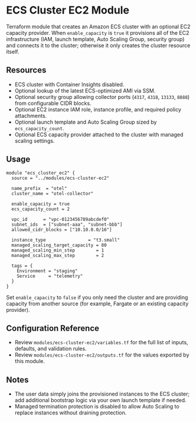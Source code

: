 # ECS Cluster EC2 Module

Terraform module that creates an Amazon ECS cluster with an optional EC2 capacity provider. When `enable_capacity` is `true` it provisions all of the EC2 infrastructure (IAM, launch template, Auto Scaling Group, security group) and connects it to the cluster; otherwise it only creates the cluster resource itself.

## Resources
- ECS cluster with Container Insights disabled.
- Optional lookup of the latest ECS-optimized AMI via SSM.
- Optional security group allowing collector ports (`4317`, `4318`, `13133`, `8888`) from configurable CIDR blocks.
- Optional EC2 instance IAM role, instance profile, and required policy attachments.
- Optional launch template and Auto Scaling Group sized by `ecs_capacity_count`.
- Optional ECS capacity provider attached to the cluster with managed scaling settings.

## Usage
```hcl
module "ecs_cluster_ec2" {
  source = "../modules/ecs-cluster-ec2"

  name_prefix  = "otel"
  cluster_name = "otel-collector"

  enable_capacity = true
  ecs_capacity_count = 2

  vpc_id      = "vpc-0123456789abcdef0"
  subnet_ids  = ["subnet-aaa", "subnet-bbb"]
  allowed_cidr_blocks = ["10.10.0.0/16"]

  instance_type                = "t3.small"
  managed_scaling_target_capacity = 80
  managed_scaling_min_step        = 1
  managed_scaling_max_step        = 2

  tags = {
    Environment = "staging"
    Service     = "telemetry"
  }
}
```

Set `enable_capacity` to `false` if you only need the cluster and are providing capacity from another source (for example, Fargate or an existing capacity provider).

## Configuration Reference
- Review `modules/ecs-cluster-ec2/variables.tf` for the full list of inputs, defaults, and validation rules.
- Review `modules/ecs-cluster-ec2/outputs.tf` for the values exported by this module.

## Notes
- The user data simply joins the provisioned instances to the ECS cluster; add additional bootstrap logic via your own launch template if needed.
- Managed termination protection is disabled to allow Auto Scaling to replace instances without draining protection.

